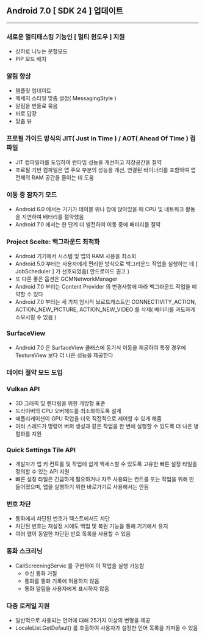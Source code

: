 ## Android 7.0 [ SDK 24 ] 업데이트
---

### 새로운 멀티태스킹 기능인 [ 멀티 윈도우 ] 지원
- 상하로 나누는 분할모드
- PIP 모드 배치

### 알림 향상
- 템플릿 업데이트
- 메세지 스타일 맞춤 설정( MessagingStyle )
- 알림을 번들로 묶음
- 바로 답장
- 맞춤 뷰

### 프로필 가이드 방식의 JIT( Just in Time ) / AOT( Ahead Of Time ) 컴파일
- JIT 컴파일러를 도입하여 런타임 성능을 개선하고 저장공간을 절약
- 프로필 기반 컴파일은 앱 주요 부분의 성능을 개선, 연결된 바이너리를 포함하여 앱 전체의 RAM 공간을 줄이는 데 도움

### 이동 중 잠자기 모드
- Android 6.0 에서는 기기가 테이블 위나 창에 앉아있을 때 CPU 및 네트워크 활동을 지연하여 배터리를 절약했음
- Android 7.0 에서는 한 단계 더 발전하여 이동 중에 배터리를 절약

### Project Scelte: 백그라운드 최적화
- Android 기기에서 시스템 및 앱의 RAM 사용을 최소화
- Android 5.0 부터는 사용자에게 편리한 방식으로 백그라운드 작업을 실행하는 데 [ JobScheduler ] 가 선호되었음( 안드로이드 권고 )
- 또 다른 좋은 옵션은 GCMNetworkManager
- Android 7.0 부터는 Content Provider 의 변경사항에 따라 백그라운드 작업을 예약할 수 있다
- Android 7.0 부터는 세 가지 암시적 브로드캐스트인 CONNECTIVITY_ACTION, ACTION_NEW_PICTURE, ACTION_NEW_VIDEO 를 삭제( 배터리를 과도하게 소모시킬 수 있음 )

### SurfaceView
- Android 7.0 은 SurfaceView 클래스에 동기식 이동을 제공하여 특정 경우에 TextureView 보다 더 나은 성능을 제공한다

### 데이터 절약 모드 도입

### Vulkan API
- 3D 그래픽 및 렌더링을 위한 개방형 표준
- 드라이버의 CPU 오버헤드를 최소화하도록 설계
- 애플리케이션이 GPU 작업을 더욱 직접적으로 제어할 수 있게 해줌
- 여러 스레드가 명령어 버퍼 생성과 같은 작업을 한 번에 실행할 수 있도록 더 나은 병렬화를 지원

### Quick Settings Tile API
- 개발자가 앱 키 컨트롤 및 작업에 쉽게 액세스할 수 있도록 고유한 빠른 설정 타일을 정의할 수 있는 API 지원
- 빠른 설정 타일은 긴급하게 필요하거나 자주 사용되는 컨트롤 또는 작업을 위해 만들어졌으며, 앱을 실행하기 위한 바로가기로 사용해서는 안됨

### 번호 차단
- 통화에서 차단된 번호가 텍스트에서도 차단
- 차단된 번호는 재설정 시에도 백업 및 복원 기능을 통해 기기에서 유지
- 여러 앱이 동일한 차단된 번호 목록을 사용할 수 있음

### 통화 스크리닝
- CallScreeningServic 를 구현하여 이 작업을 실행 가능함
  - 수신 통화 거절
  - 통화를 통화 기록에 허용하지 않음
  - 통화 알림을 사용자에게 표시하지 않음

### 다중 로케일 지원
- 일반적으로 사용되는 언어에 대해 25가지 이상의 변형을 제공
- LocaleList.GetDefaul() 를 호출하여 사용자가 설정한 언어 목록을 가져올 수 있음

### 
